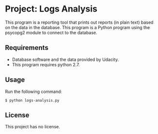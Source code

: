 # Project: Logs Analysis

This program is a reporting tool that prints out reports (in plain text) based on the data in the database.  This program is a Python program using the psycopg2 module to connect to the database.

## Requirements

- Database software and the data provided by Udacity.
- This program requires python 2.7.

## Usage

Run the following command:

```
$ python logs-analysis.py
```

## License

This project has no license.
